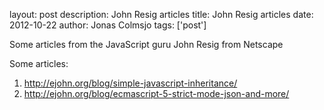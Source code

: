 layout: post
description: John Resig articles
title: John Resig articles
date: 2012-10-22
author: Jonas Colmsjo
tags: ['post']

Some articles from the JavaScript guru John Resig from Netscape
 




Some articles:

1. http://ejohn.org/blog/simple-javascript-inheritance/
1. http://ejohn.org/blog/ecmascript-5-strict-mode-json-and-more/
